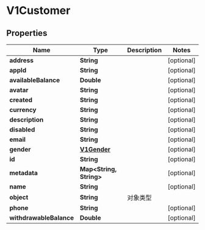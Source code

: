 
# V1Customer

## Properties
Name | Type | Description | Notes
------------ | ------------- | ------------- | -------------
**address** | **String** |  |  [optional]
**appId** | **String** |  |  [optional]
**availableBalance** | **Double** |  |  [optional]
**avatar** | **String** |  |  [optional]
**created** | **String** |  |  [optional]
**currency** | **String** |  |  [optional]
**description** | **String** |  |  [optional]
**disabled** | **String** |  |  [optional]
**email** | **String** |  |  [optional]
**gender** | [**V1Gender**](V1Gender.md) |  |  [optional]
**id** | **String** |  |  [optional]
**metadata** | **Map&lt;String, String&gt;** |  |  [optional]
**name** | **String** |  |  [optional]
**object** | **String** | 对象类型 | 
**phone** | **String** |  |  [optional]
**withdrawableBalance** | **Double** |  |  [optional]



